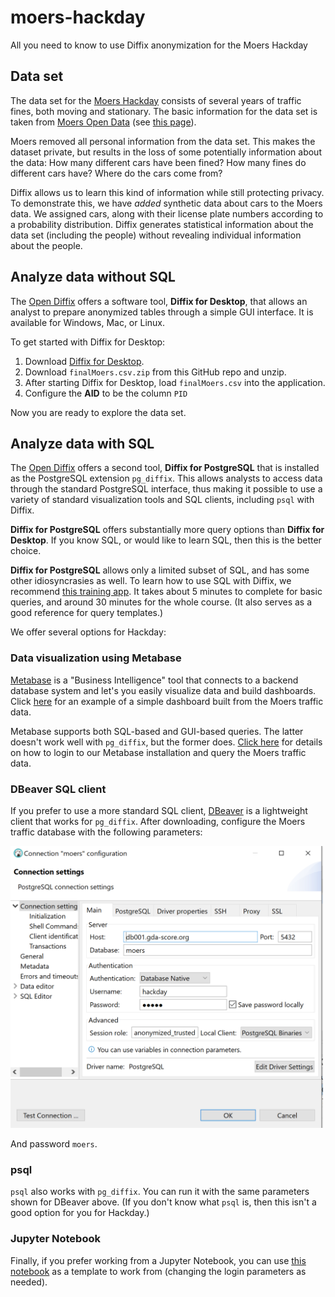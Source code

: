 # moers-hackday

All you need to know to use Diffix anonymization for the Moers Hackday

## Data set

The data set for the [Moers Hackday](https://www.codeforniederrhein.de/hackday-2022/) consists of several years of traffic fines, both moving and stationary. The basic information for the data set is taken from [Moers Open Data](https://www.offenesdatenportal.de/organization/moers) (see [this page](https://www.offenesdatenportal.de/organization/20a7743d-057b-4e0e-a341-cf0adaf1502a?groups=transport-verkehr&tags=Bu%C3%9Fgelder)).

Moers removed all personal information from the data set. This makes the dataset private, but results in the loss of some potentially information about the data: How many different cars have been fined? How many fines do different cars have? Where do the cars come from?

Diffix allows us to learn this kind of information while still protecting privacy. To demonstrate this, we have *added* synthetic data about cars to the Moers data. We assigned cars, along with their license plate numbers according to a probability distribution. Diffix generates statistical information about the data set (including the people) without revealing individual information about the people.

## Analyze data without SQL

The [Open Diffix](https://open-diffix.org) offers a software tool, **Diffix for Desktop**, that allows an analyst to prepare anonymized tables through a simple GUI interface. It is available for Windows, Mac, or Linux.

To get started with Diffix for Desktop:

1. Download [Diffix for Desktop](https://www.open-diffix.org/download).
2. Download `finalMoers.csv.zip` from this GitHub repo and unzip.
4. After starting Diffix for Desktop, load `finalMoers.csv` into the application.
5. Configure the **AID** to be the column `PID`

Now you are ready to explore the data set.

## Analyze data with SQL

The [Open Diffix](https://open-diffix.org) offers a second tool, **Diffix for PostgreSQL** that is installed as the PostgreSQL extension `pg_diffix`. This allows analysts to access data through the standard PostgreSQL interface, thus making it possible to use a variety of standard visualization tools and SQL clients, including `psql` with Diffix.

**Diffix for PostgreSQL** offers substantially more query options than **Diffix for Desktop**. If you know SQL, or would like to learn SQL, then this is the better choice.

**Diffix for PostgreSQL** allows only a limited subset of SQL, and has some other idiosyncrasies as well. To learn how to use SQL with Diffix, we recommend [this training app](https://training.open-diffix.org/). It takes about 5 minutes to complete for basic queries, and around 30 minutes for the whole course. (It also serves as a good reference for query templates.)

We offer several options for Hackday:

### Data visualization using Metabase

[Metabase](https://www.metabase.com/) is a "Business Intelligence" tool that connects to a backend database system and let's you easily visualize data and build dashboards.  Click [here](http://metabase.open-diffix.org/public/dashboard/639cfe51-f9d5-4683-b76b-a9328f46a418) for an example of a simple dashboard built from the Moers traffic data.

Metabase supports both SQL-based and GUI-based queries. The latter doesn't work well with `pg_diffix`, but the former does. [Click here](metabase.md) for details on how to login to our Metabase installation and query the Moers traffic data.

### DBeaver SQL client

If you prefer to use a more standard SQL client, [DBeaver](https://dbeaver.io/) is a lightweight client that works for `pg_diffix`. After downloading, configure the Moers traffic database with the following parameters:

<img src="images/dbeaver.png" width="500">

And password `moers`.

### psql

`psql` also works with `pg_diffix`. You can run it with the same parameters shown for DBeaver above. (If you don't know what `psql` is, then this isn't a good option for you for Hackday.)

### Jupyter Notebook

Finally, if you prefer working from a Jupyter Notebook, you can use [this notebook](https://github.com/diffix/pg_diffix/blob/master/docs/banking.ipynb) as a template to work from (changing the login parameters as needed).
